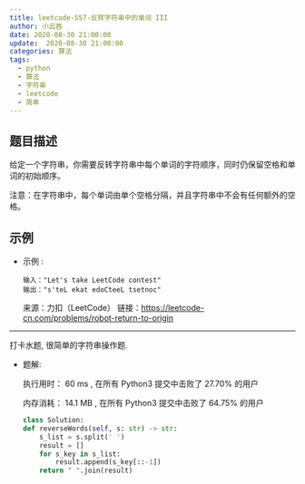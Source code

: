 ```yaml
---
title: leetcode-557-反转字符串中的单词 III
author: 小云吞
date: 2020-08-30 21:00:00
update:  2020-08-30 21:00:00
categories: 算法
tags: 
  - python
  - 算法
  - 字符串
  - leetcode
  - 简单
---
```


## 题目描述
给定一个字符串，你需要反转字符串中每个单词的字符顺序，同时仍保留空格和单词的初始顺序。

注意：在字符串中，每个单词由单个空格分隔，并且字符串中不会有任何额外的空格。


## 示例
- 示例 :
    ```
    输入："Let's take LeetCode contest"
    输出："s'teL ekat edoCteeL tsetnoc"

    ```

    来源：力扣（LeetCode）
    链接：https://leetcode-cn.com/problems/robot-return-to-origin
    

---
打卡水题, 很简单的字符串操作题.
- 题解:

    执行用时：
    60 ms
    , 在所有 Python3 提交中击败了
    27.70%
    的用户
    
    内存消耗：
14.1 MB
, 在所有 Python3 提交中击败了
64.75%
的用户

    ```python
    class Solution:
    def reverseWords(self, s: str) -> str:
        s_list = s.split(' ')
        result = []
        for s_key in s_list:
            result.append(s_key[::-1])
        return " ".join(result)
    ```
